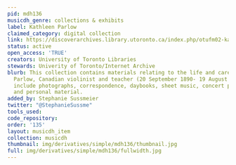 ```yaml
---
pid: mdh136
musicdh_genre: collections & exhibits
label: Kathleen Parlow
claimed_category: digital collection
link: https://discoverarchives.library.utoronto.ca/index.php/otufm02-kathleen-parlow
status: active
open_access: 'TRUE'
creators: University of Toronto Libraries
stewards: Univerity of Toronto/Internet Archive
blurb: This collection contains materials relating to the life and career of Kathleen
  Parlow, Canadian violinist and teacher (20 September 1890- 19 August 1963). Materials
  include photographs, correspondence, daybooks, sheet music, concert programs, press,
  and personal material.
added_by: Stephanie Sussmeier
twitter: "@StephanieSussme"
tools_used: 
code_repository: 
order: '135'
layout: musicdh_item
collection: musicdh
thumbnail: img/derivatives/simple/mdh136/thumbnail.jpg
full: img/derivatives/simple/mdh136/fullwidth.jpg
---
```

